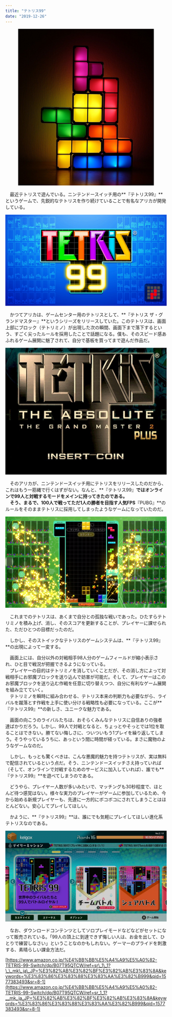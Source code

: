```yaml
---
title: "テトリス99"
date: "2019-12-26"
---
```


<figure>

![](assets/n3c54e99075c5_cc46c08221a481c54a07577c606188b2.jpeg)

</figure>

　最近テトリスで遊んでいる。ニンテンドースイッチ用の**『テトリス99』**というゲームで、先鋭的なテトリスを作り続けていることで有名なアリカが開発している。

![画像1](assets/n3c54e99075c5_picture_pc_bc6f93fe595f5cf1c1e73d3a2b58011f.png)

　かつてアリカは、ゲームセンター用のテトリスとして、**『テトリス ザ・グランドマスター』**というシリーズをリリースしていた。このテトリスは、画面上部にブロック（テトリミノ）が出現した次の瞬間、画面下まで落下するという、すごく尖ったルールを採用したことで話題になる。僕も、そのスピード感あふれるゲーム展開に魅了されて、自分で基板を買ってまで遊んだ作品だ。

![画像2](assets/n3c54e99075c5_picture_pc_663fac01f213263e1ca1b1d7c54b7888.jpg)

　そのアリカが、ニンテンドースイッチ用にテトリスをリリースしたのだから、これはもう一筋縄で行くはずがない。なんと、**『テトリス99』**ではオンラインで99人と対戦するモードをメインに持ってきたのである。  
　そう、まるで、100人で戦ってただ1人の勝者を目指す人気FPS**『PUBG』**のルールをそのままテトリスに採用してしまったようなゲームになっていたのだ。

![画像3](assets/n3c54e99075c5_picture_pc_dd0b9e4038ea29dcecc99df3d2de8bb5.png)

　これまでのテトリスは、あくまで自分との孤独な戦いであった。ひたすらテトリミノを積み上げ、消し、そのスコアを更新することが、プレイヤーに課せられた、ただひとつの目標だったのだ。

　しかし、そのストイックなテトリスのゲームシステムは、**『テトリス99』**の出現によって一変する。

　画面上には、自分以外の対戦相手98人分のゲームフィールドが縮小表示され、ひと目で戦況が把握できるようになっている。  
　プレイヤーの目的はテトリミノを消していくことだが、その消し方によって対戦相手にお邪魔ブロックを送り込んで妨害が可能だ。そして、プレイヤーはこのお邪魔ブロックを送り込む作戦を任意に切り替えつつ、自分に有利なゲーム展開を組み立てていく。  
　テトリミノを瞬時に組み合わせる、テトリス本来の判断力も必要ながら、ライバルを蹴落とす作戦を上手に使い分ける戦略性も必要になっている。ここが**『テトリス99』**の新しさ、ユニークな魅力である。

　画面の向こうのライバルたちは、おそらくみんなテトリスに自信ありの強者達ばかりだろう。しかし、99人で対戦となると、ちょっとやそっとでは1位を取ることはできない。勝てない悔しさに、ついついもう1プレイを繰り返してしまう。そうやっているうちに、あっという間に時間が経っている。まさに魔物のようなゲームなのだ。

　しかし、もっとも驚くべきは、こんな悪魔的魅力を持つテトリスが、実は無料で配信されているという点だ。そう、ニンテンドースイッチさえ持っていれば（そして、オンラインで対戦するためのサービスに加入していれば）、誰でも**『テトリス99』**を遊べてしまうのである。

　どうやら、プレイヤー人数が多いみたいで、マッチングも30秒程度で、ほとんど待つ感覚はない。様々な実力のプレイヤーがゲームに参加しているため、今から始める新規プレイヤーも、先達に一方的にボコボコにされてしまうことはほとんどない。安心してプレイしてほしい。

　かように、**『テトリス99』**は、誰にでも気軽にプレイしてほしい進化系テトリスなのである。

![画像4](assets/n3c54e99075c5_picture_pc_359f0cfae20a79d6de94998d110ba205.png)

　なお、ダウンロードコンテンツとしてソロプレイモードなどなどがセットになって販売されている。「99人の頂上に到達できず悔しい人は、お金を出して、ひとりで練習しなさい」ということなのかもしれない。ゲーマーのプライドを刺激する、素晴らしい課金方法だ。

[https://www.amazon.co.jp/%E4%BB%BB%E5%A4%A9%E5%A0%82-TETRIS-99-Switch/dp/B07T95QTCW/ref=sr\_1\_1?\_\_mk\_ja\_JP=%E3%82%AB%E3%82%BF%E3%82%AB%E3%83%8A&keywords=%E3%83%86%E3%83%88%E3%83%AA%E3%82%B999&qid=1577383493&sr=8-1](https://www.amazon.co.jp/%E4%BB%BB%E5%A4%A9%E5%A0%82-TETRIS-99-Switch/dp/B07T95QTCW/ref=sr_1_1?__mk_ja_JP=%E3%82%AB%E3%82%BF%E3%82%AB%E3%83%8A&keywords=%E3%83%86%E3%83%88%E3%83%AA%E3%82%B999&qid=1577383493&sr=8-1)
